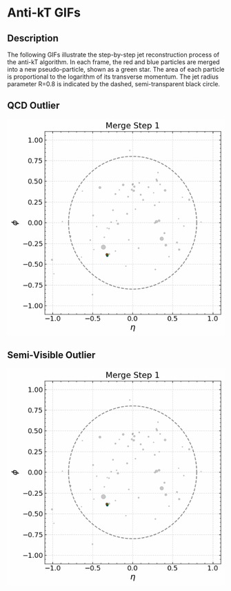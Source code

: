 # Anti-kT GIFs

## Description

The following GIFs illustrate the step-by-step jet reconstruction process of the anti-kT algorithm.
In each frame, the red and blue particles are merged into a new pseudo-particle, shown as a green star.
The area of each particle is proportional to the logarithm of its transverse momentum.
The jet radius parameter R=0.8 is indicated by the dashed, semi-transparent black circle.

## QCD Outlier

![Anti-kT merge GIF for QCD outlier](anti-kt1.gif)

## Semi-Visible Outlier

![Anti-kT merge GIF for semi-visible outlier](anti-kt2.gif)
